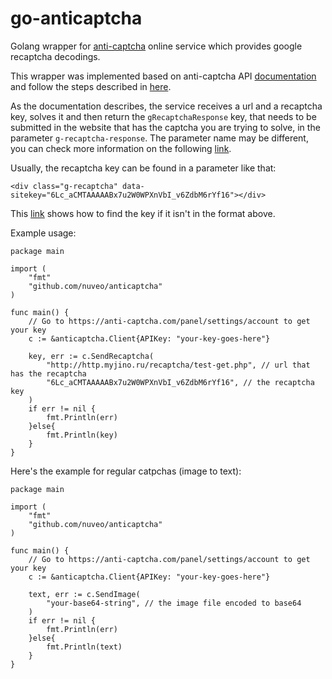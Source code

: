 # go-anticaptcha

Golang wrapper for [anti-captcha](https://anti-captcha.com/) online service which provides google recaptcha decodings.

This wrapper was implemented based on anti-captcha API [documentation](https://anticaptcha.atlassian.net/wiki/display/API/Documentation+in+English) and follow the steps described in [here](https://anticaptcha.atlassian.net/wiki/pages/viewpage.action?pageId=6029327).

As the documentation describes, the service receives a url and a recaptcha key, solves it and then return the `gRecaptchaResponse` key, that needs to be submitted in the website that has the captcha you are trying to solve, in the parameter `g-recaptcha-response`. The parameter name may be different, you can check more information on the following [link](https://anticaptcha.atlassian.net/wiki/display/API/Reproducing+Recaptcha+validation+without+digging+the+HTML+source).

Usually, the recaptcha key can be found in a parameter like that:

```
<div class="g-recaptcha" data-sitekey="6Lc_aCMTAAAAABx7u2W0WPXnVbI_v6ZdbM6rYf16"></div>
```

This [link](https://anticaptcha.atlassian.net/wiki/display/API/Reproducing+Recaptcha+validation+without+digging+the+HTML+source) shows how to find the key if it isn't in the format above.

Example usage:

```
package main

import (
    "fmt"
    "github.com/nuveo/anticaptcha"
)

func main() {
    // Go to https://anti-captcha.com/panel/settings/account to get your key
    c := &anticaptcha.Client{APIKey: "your-key-goes-here"}

    key, err := c.SendRecaptcha(
        "http://http.myjino.ru/recaptcha/test-get.php", // url that has the recaptcha
        "6Lc_aCMTAAAAABx7u2W0WPXnVbI_v6ZdbM6rYf16", // the recaptcha key
    )
	if err != nil {
        fmt.Println(err)
	}else{
        fmt.Println(key)
    }    
}

```

Here's the example for regular catpchas (image to text):

```
package main

import (
    "fmt"
    "github.com/nuveo/anticaptcha"
)

func main() {
    // Go to https://anti-captcha.com/panel/settings/account to get your key
    c := &anticaptcha.Client{APIKey: "your-key-goes-here"}

    text, err := c.SendImage(
        "your-base64-string", // the image file encoded to base64
    )
	if err != nil {
        fmt.Println(err)
	}else{
        fmt.Println(text)
    }  
}


```